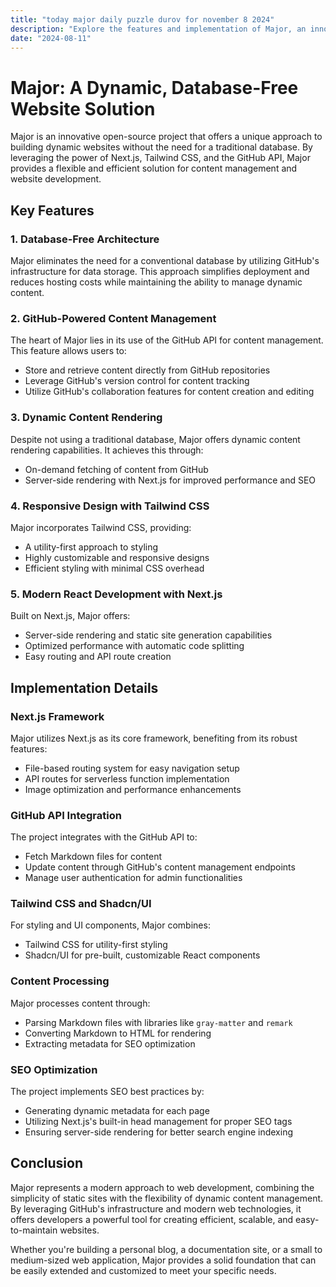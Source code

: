 ```yaml
---
title: "today major daily puzzle durov for november 8 2024"
description: "Explore the features and implementation of Major, an innovative open-source project that combines Next.js, Tailwind CSS, and GitHub API for content management."
date: "2024-08-11"
---
```


# Major: A Dynamic, Database-Free Website Solution

Major is an innovative open-source project that offers a unique approach to building dynamic websites without the need for a traditional database. By leveraging the power of Next.js, Tailwind CSS, and the GitHub API, Major provides a flexible and efficient solution for content management and website development.

## Key Features

### 1. Database-Free Architecture

Major eliminates the need for a conventional database by utilizing GitHub's infrastructure for data storage. This approach simplifies deployment and reduces hosting costs while maintaining the ability to manage dynamic content.

### 2. GitHub-Powered Content Management

The heart of Major lies in its use of the GitHub API for content management. This feature allows users to:

- Store and retrieve content directly from GitHub repositories
- Leverage GitHub's version control for content tracking
- Utilize GitHub's collaboration features for content creation and editing

### 3. Dynamic Content Rendering

Despite not using a traditional database, Major offers dynamic content rendering capabilities. It achieves this through:

- On-demand fetching of content from GitHub
- Server-side rendering with Next.js for improved performance and SEO

### 4. Responsive Design with Tailwind CSS

Major incorporates Tailwind CSS, providing:

- A utility-first approach to styling
- Highly customizable and responsive designs
- Efficient styling with minimal CSS overhead

### 5. Modern React Development with Next.js

Built on Next.js, Major offers:

- Server-side rendering and static site generation capabilities
- Optimized performance with automatic code splitting
- Easy routing and API route creation

## Implementation Details

### Next.js Framework

Major utilizes Next.js as its core framework, benefiting from its robust features:

- File-based routing system for easy navigation setup
- API routes for serverless function implementation
- Image optimization and performance enhancements

### GitHub API Integration

The project integrates with the GitHub API to:

- Fetch Markdown files for content
- Update content through GitHub's content management endpoints
- Manage user authentication for admin functionalities

### Tailwind CSS and Shadcn/UI

For styling and UI components, Major combines:

- Tailwind CSS for utility-first styling
- Shadcn/UI for pre-built, customizable React components

### Content Processing

Major processes content through:

- Parsing Markdown files with libraries like `gray-matter` and `remark`
- Converting Markdown to HTML for rendering
- Extracting metadata for SEO optimization

### SEO Optimization

The project implements SEO best practices by:

- Generating dynamic metadata for each page
- Utilizing Next.js's built-in head management for proper SEO tags
- Ensuring server-side rendering for better search engine indexing

## Conclusion

Major represents a modern approach to web development, combining the simplicity of static sites with the flexibility of dynamic content management. By leveraging GitHub's infrastructure and modern web technologies, it offers developers a powerful tool for creating efficient, scalable, and easy-to-maintain websites.

Whether you're building a personal blog, a documentation site, or a small to medium-sized web application, Major provides a solid foundation that can be easily extended and customized to meet your specific needs.